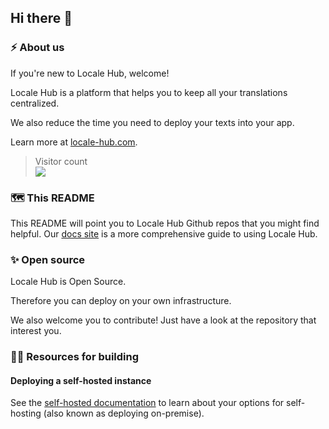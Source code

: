 ## Hi there 👋

### ⚡ About us
If you're new to Locale Hub, welcome!

Locale Hub is a platform that helps you to keep all your translations centralized.

We also reduce the time you need to deploy your texts into your app.

Learn more at [locale-hub.com](https://www.locale-hub.com/).

> Visitor count<br>
> <img src="https://profile-counter.glitch.me/locale-hub/count.svg" />

### 🗺️ This README
This README will point you to Locale Hub Github repos that you might find helpful. Our [docs site](https://www.locale-hub.com/docs) is a more comprehensive guide to using Locale Hub.

### ✨ Open source
Locale Hub is Open Source.

Therefore you can deploy on your own infrastructure.

We also welcome you to contribute! Just have a look at the repository that interest you.

### 👩‍💻 Resources for building

#### Deploying a self-hosted instance

See the [self-hosted documentation](https://www.locale-hub.com/docs/self-hosted/overview) to learn about your options for self-hosting (also known as deploying on-premise).
